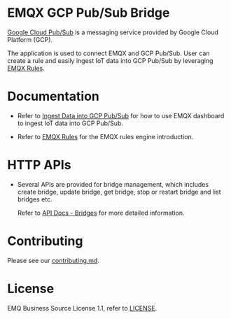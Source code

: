 # EMQX GCP Pub/Sub Bridge

[Google Cloud Pub/Sub](https://cloud.google.com/pubsub) is a messaging service
provided by Google Cloud Platform (GCP).

The application is used to connect EMQX and GCP Pub/Sub.
User can create a rule and easily ingest IoT data into GCP Pub/Sub by leveraging
[EMQX Rules](https://docs.emqx.com/en/enterprise/v5.0/data-integration/rules.html).


# Documentation

- Refer to [Ingest Data into GCP Pub/Sub](https://docs.emqx.com/en/enterprise/v5.0/data-integration/data-bridge-gcp-pubsub.html)
  for how to use EMQX dashboard to ingest IoT data into GCP Pub/Sub.

- Refer to [EMQX Rules](https://docs.emqx.com/en/enterprise/v5.0/data-integration/rules.html)
  for the EMQX rules engine introduction.


# HTTP APIs

- Several APIs are provided for bridge management, which includes create bridge,
  update bridge, get bridge, stop or restart bridge and list bridges etc.

  Refer to [API Docs - Bridges](https://docs.emqx.com/en/enterprise/v5.0/admin/api-docs.html#tag/Bridges)
  for more detailed information.


# Contributing

Please see our [contributing.md](../../CONTRIBUTING.md).


# License

EMQ Business Source License 1.1, refer to [LICENSE](BSL.txt).
